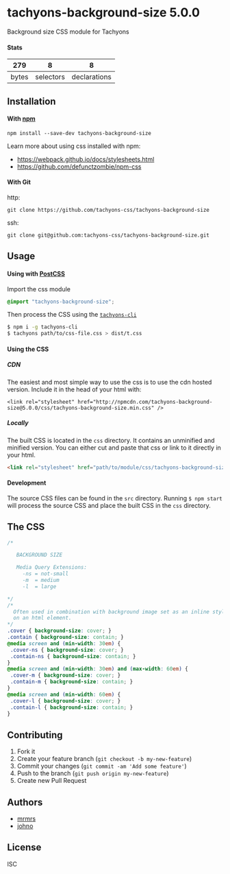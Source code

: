 # tachyons-background-size 5.0.0

Background size CSS module for Tachyons

#### Stats

279 | 8 | 8
---|---|---
bytes | selectors | declarations

## Installation

#### With [npm](https://npmjs.com)

```
npm install --save-dev tachyons-background-size
```

Learn more about using css installed with npm:
* https://webpack.github.io/docs/stylesheets.html
* https://github.com/defunctzombie/npm-css

#### With Git

http:
```
git clone https://github.com/tachyons-css/tachyons-background-size
```

ssh:
```
git clone git@github.com:tachyons-css/tachyons-background-size.git
```

## Usage

#### Using with [PostCSS](https://github.com/postcss/postcss)

Import the css module

```css
@import "tachyons-background-size";
```

Then process the CSS using the [`tachyons-cli`](https://github.com/tachyons-css/tachyons-cli)

```sh
$ npm i -g tachyons-cli
$ tachyons path/to/css-file.css > dist/t.css
```

#### Using the CSS

##### CDN
The easiest and most simple way to use the css is to use the cdn hosted version. Include it in the head of your html with:

```
<link rel="stylesheet" href="http://npmcdn.com/tachyons-background-size@5.0.0/css/tachyons-background-size.min.css" />
```

##### Locally
The built CSS is located in the `css` directory. It contains an unminified and minified version.
You can either cut and paste that css or link to it directly in your html.

```html
<link rel="stylesheet" href="path/to/module/css/tachyons-background-size">
```

#### Development

The source CSS files can be found in the `src` directory.
Running `$ npm start` will process the source CSS and place the built CSS in the `css` directory.

## The CSS

```css
/*

   BACKGROUND SIZE

   Media Query Extensions:
     -ns = not-small
     -m  = medium
     -l  = large

*/
/*
  Often used in combination with background image set as an inline style
  on an html element.
*/
.cover { background-size: cover; }
.contain { background-size: contain; }
@media screen and (min-width: 30em) {
 .cover-ns { background-size: cover; }
 .contain-ns { background-size: contain; }
}
@media screen and (min-width: 30em) and (max-width: 60em) {
 .cover-m { background-size: cover; }
 .contain-m { background-size: contain; }
}
@media screen and (min-width: 60em) {
 .cover-l { background-size: cover; }
 .contain-l { background-size: contain; }
}
```

## Contributing

1. Fork it
2. Create your feature branch (`git checkout -b my-new-feature`)
3. Commit your changes (`git commit -am 'Add some feature'`)
4. Push to the branch (`git push origin my-new-feature`)
5. Create new Pull Request

## Authors

* [mrmrs](http://mrmrs.io)
* [johno](http://johnotander.com)

## License

ISC

